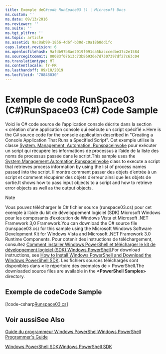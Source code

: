 ```yaml
---
title: Exemple deC#code RunSpace03 () | Microsoft Docs
ms.custom: ''
ms.date: 09/13/2016
ms.reviewer: ''
ms.suite: ''
ms.tgt_pltfrm: ''
ms.topic: article
ms.assetid: 9ac8ab99-1856-4d6f-b30d-c0a18b8dd1fc
caps.latest.revision: 6
ms.openlocfilehash: 9afdb97b8ae2919f091ca5bacccedbe37c2e1584
ms.sourcegitcommit: 00083f07b13c73b86936e7d7307397df27c63c04
ms.translationtype: MT
ms.contentlocale: fr-FR
ms.lasthandoff: 09/10/2019
ms.locfileid: "70848030"
---
```

# <a name="runspace03-c-code-sample"></a><span data-ttu-id="f3733-102">Exemple de code RunSpace03 (C#)</span><span class="sxs-lookup"><span data-stu-id="f3733-102">RunSpace03 (C#) Code Sample</span></span>

<span data-ttu-id="f3733-103">Voici le C# code source de l’application console décrite dans la section « création d’une application console qui exécute un script spécifié ».</span><span class="sxs-lookup"><span data-stu-id="f3733-103">Here is the C# source code for the console application described in "Creating a Console Application That Runs a Specified Script".</span></span> <span data-ttu-id="f3733-104">Cet exemple utilise la classe [System. Management. Automation. Runspaceinvoke](/dotnet/api/System.Management.Automation.RunspaceInvoke) pour exécuter un script qui récupère les informations de processus à l’aide de la liste des noms de processus passée dans le script.</span><span class="sxs-lookup"><span data-stu-id="f3733-104">This sample uses the [System.Management.Automation.Runspaceinvoke](/dotnet/api/System.Management.Automation.RunspaceInvoke) class to execute a script that retrieves process information by using the list of process names passed into the script.</span></span> <span data-ttu-id="f3733-105">Il montre comment passer des objets d’entrée à un script et comment récupérer des objets d’erreur ainsi que les objets de sortie.</span><span class="sxs-lookup"><span data-stu-id="f3733-105">It shows how to pass input objects to a script and how to retrieve error objects as well as the output objects.</span></span>

> [!NOTE]
> <span data-ttu-id="f3733-106">Vous pouvez télécharger le C# fichier source (runspace03.cs) pour cet exemple à l’aide du kit de développement logiciel (SDK) Microsoft Windows pour les composants d’exécution de Windows Vista et Microsoft .NET Framework 3,0 Framework.</span><span class="sxs-lookup"><span data-stu-id="f3733-106">You can download the C# source file (runspace03.cs) for this sample using the Microsoft Windows Software Development Kit for Windows Vista and Microsoft .NET Framework 3.0 Runtime Components.</span></span> <span data-ttu-id="f3733-107">Pour obtenir des instructions de téléchargement, consultez [Comment installer Windows PowerShell et télécharger le kit de développement logiciel (SDK) Windows PowerShell](/powershell/developer/installing-the-windows-powershell-sdk).</span><span class="sxs-lookup"><span data-stu-id="f3733-107">For download instructions, see [How to Install Windows PowerShell and Download the Windows PowerShell SDK](/powershell/developer/installing-the-windows-powershell-sdk).</span></span>
> <span data-ttu-id="f3733-108">Les fichiers sources téléchargés sont disponibles dans  **\<** le répertoire des exemples de > PowerShell.</span><span class="sxs-lookup"><span data-stu-id="f3733-108">The downloaded source files are available in the **\<PowerShell Samples>** directory.</span></span>

## <a name="code-sample"></a><span data-ttu-id="f3733-109">Exemple de code</span><span class="sxs-lookup"><span data-stu-id="f3733-109">Code Sample</span></span>

[!code-csharp[Runspace03.cs](../../powershell-sdk-samples/SDK-2.0/csharp/Runspace03/Runspace03.cs#L11-L88 "Runspace03.cs")]

## <a name="see-also"></a><span data-ttu-id="f3733-110">Voir aussi</span><span class="sxs-lookup"><span data-stu-id="f3733-110">See Also</span></span>

[<span data-ttu-id="f3733-111">Guide du programmeur Windows PowerShell</span><span class="sxs-lookup"><span data-stu-id="f3733-111">Windows PowerShell Programmer's Guide</span></span>](./windows-powershell-programmer-s-guide.md)

[<span data-ttu-id="f3733-112">Windows PowerShell SDK</span><span class="sxs-lookup"><span data-stu-id="f3733-112">Windows PowerShell SDK</span></span>](../windows-powershell-reference.md)